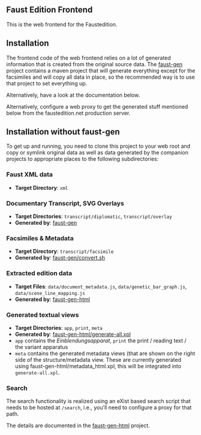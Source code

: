 ## Faust Edition Frontend

This is the web frontend for the Faustedition.

## Installation

The frontend code of the web frontend relies on a lot of generated information that is created from the original source data. The [faust-gen](http://github.com/faustedition/faust-gen) project contains a maven project that will generate everything except for the facsimiles and will copy all data in place, so the recommended way is to use that project to set everything up.

Alternatively, have a look at the documentation below.

Alternatively, configure a web proxy to get the generated stuff mentioned below from the faustedition.net production server.


## Installation without faust-gen

To get up and running, you need to clone this project to your web root and copy or symlink original data as well as data generated by the companion projects to appropriate places to the following subdirectories:

### Faust XML data

* __Target Directory__: `xml`

### Documentary Transcript, SVG Overlays

* __Target Directories__: `transcript/diplomatic`, `transcript/overlay`
* __Generated by__: [faust-gen](http://github.com/faustedition/faust-gen)

### Facsimiles & Metadata

* __Target Directory__: `transcript/facsimile`
* __Generated by__: [faust-gen/convert.sh](http://github.com/faustedition/faust-gen/convert.sh)

### Extracted edition data

* __Target Files__: `data/document_metadata.js`, `data/genetic_bar_graph.js`, `data/scene_line_mapping.js`
* __Generated by__: [faust-gen-html](http://github.com/faustedition/faust-gen-html/)

### Generated textual views

* __Target Directories__: `app`, `print`, `meta`
* __Generated by__: [faust-gen-html/generate-all.xpl](http://github.com/faustedition/faust-gen-html)
* `app` contains the _Einblendungsapparat_, `print` the print / reading text / the variant apparatus
* `meta` contains the generated metadata views (that are shown on the right side of the structure/metadata view. These are currently generated using faust-gen-html/metadata_html.xpl, this will be integrated into `generate-all.xpl`.

### Search

The search functionality is realized using an eXist based search script that needs to be hosted at `/search`, i.e., you'll need to configure a proxy for that path.

The details are documented in the [faust-gen-html](http://github.com/faustedition/faust-gen-html) project.
